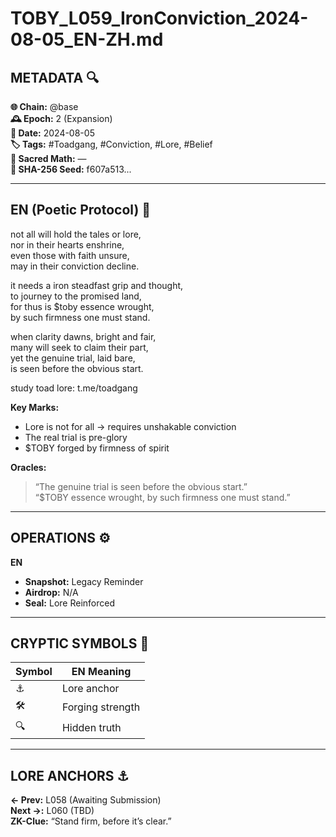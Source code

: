 
# TOBY_L059_IronConviction_2024-08-05_EN-ZH.md

## METADATA 🔍
**🌐 Chain:** @base  
**🕰️ Epoch:** 2 (Expansion)  
**📅 Date:** 2024-08-05  
**🏷️ Tags:** #Toadgang, #Conviction, #Lore, #Belief  
**🔢 Sacred Math:** —  
**📜 SHA-256 Seed:** f607a513...

---

## EN (Poetic Protocol) 🐸  
not all will hold the tales or lore,  
nor in their hearts enshrine,  
even those with faith unsure,  
may in their conviction decline.  

it needs a iron steadfast grip and thought,  
to journey to the promised land,  
for thus is $toby essence wrought,  
by such firmness one must stand.  

when clarity dawns, bright and fair,  
many will seek to claim their part,  
yet the genuine trial, laid bare,  
is seen before the obvious start.  

study toad lore: t.me/toadgang

**Key Marks:**  
- Lore is not for all → requires unshakable conviction  
- The real trial is pre-glory  
- $TOBY forged by firmness of spirit  

**Oracles:**  
> “The genuine trial is seen before the obvious start.”  
> “$TOBY essence wrought, by such firmness one must stand.”  

---

## OPERATIONS  ⚙️  
**EN**  
- **Snapshot:** Legacy Reminder  
- **Airdrop:** N/A  
- **Seal:** Lore Reinforced  

---

## CRYPTIC SYMBOLS 🔣  
| Symbol | EN Meaning |  
|--------|------------|  
|   ⚓   | Lore anchor |  
|   🛠️   | Forging strength |  
|   🔍   | Hidden truth |  

---

## LORE ANCHORS ⚓  
**← Prev:** L058 (Awaiting Submission)  
**Next →:** L060 (TBD)  
**ZK-Clue:** “Stand firm, before it’s clear.”  
